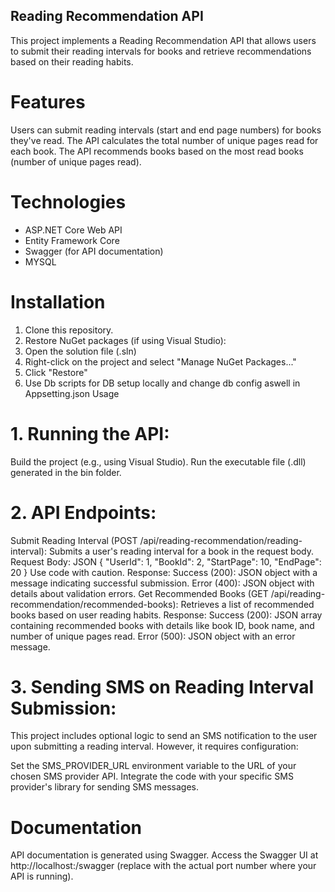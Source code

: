 ## Reading Recommendation API
This project implements a Reading Recommendation API that allows users to submit their reading intervals for books and retrieve recommendations based on their reading habits.

# Features
Users can submit reading intervals (start and end page numbers) for books they've read.
The API calculates the total number of unique pages read for each book.
The API recommends books based on the most read books (number of unique pages read).
# Technologies
 - ASP.NET Core Web API
 - Entity Framework Core 
 - Swagger (for API documentation)
 - MYSQL
# Installation
1. Clone this repository.
2. Restore NuGet packages (if using Visual Studio):
3. Open the solution file (.sln)
4. Right-click on the project and select "Manage NuGet Packages..."
5. Click "Restore"
6. Use Db scripts for DB setup locally and change db config aswell in Appsetting.json
Usage
# 1. Running the API:

Build the project (e.g., using Visual Studio).
Run the executable file (.dll) generated in the bin folder.
# 2. API Endpoints:

Submit Reading Interval (POST /api/reading-recommendation/reading-interval):
Submits a user's reading interval for a book in the request body.
Request Body:
JSON
{
  "UserId": 1,
  "BookId": 2,
  "StartPage": 10,
  "EndPage": 20
}
Use code with caution.
Response:
Success (200): JSON object with a message indicating successful submission.
Error (400): JSON object with details about validation errors.
Get Recommended Books (GET /api/reading-recommendation/recommended-books):
Retrieves a list of recommended books based on user reading habits.
Response:
Success (200): JSON array containing recommended books with details like book ID, book name, and number of unique pages read.
Error (500): JSON object with an error message.
# 3. Sending SMS on Reading Interval Submission: 

This project includes optional logic to send an SMS notification to the user upon submitting a reading interval. However, it requires configuration:

Set the SMS_PROVIDER_URL environment variable to the URL of your chosen SMS provider API.
Integrate the code with your specific SMS provider's library for sending SMS messages.

# Documentation
API documentation is generated using Swagger. Access the Swagger UI at http://localhost:<port>/swagger (replace <port> with the actual port number where your API is running).
